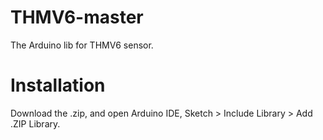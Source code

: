 # THMV6-master
The Arduino lib for THMV6 sensor.

# Installation
Download the .zip, and open Arduino IDE, Sketch > Include Library > Add .ZIP Library.
